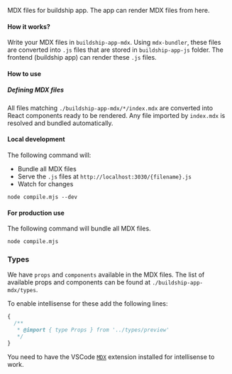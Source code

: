 MDX files for buildship app. The app can render MDX files from here.

#### How it works?

Write your MDX files in `buildship-app-mdx`. Using `mdx-bundler`, these files are converted into `.js` files that are
stored in `buildship-app-js` folder. The frontend (buildship app) can render these `.js` files.

#### How to use

##### Defining MDX files

All files matching `./buildship-app-mdx/*/index.mdx` are converted into React components ready to be rendered. Any file
imported by `index.mdx` is resolved and bundled automatically.

#### Local development

The following command will:

- Bundle all MDX files
- Serve the `.js` files at `http://localhost:3030/{filename}.js`
- Watch for changes

```
node compile.mjs --dev
```

#### For production use

The following command will bundle all MDX files.

```
node compile.mjs
```

### Types

We have `props` and `components` available in the MDX files. The list of available props and components can be found at
`./buildship-app-mdx/types`.

To enable intellisense for these add the following lines:

```ts
{
  /**
   * @import { type Props } from '../types/preview'
   */
}
```

You need to have the VSCode [`MDX`](https://marketplace.visualstudio.com/items/?itemName=unifiedjs.vscode-mdx) extension
installed for intellisense to work.
